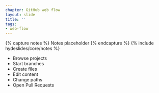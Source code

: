 ```yaml
---
chapter: GitHub web flow
layout: slide
title: ''
tags:
- web-flow
---
```


{% capture notes %}
Notes placeholder
{% endcapture %}
{% include hydeslides/core/notes %}

* Browse projects
* Start branches
* Create files
* Edit content
* Change paths
* Open Pull Requests
